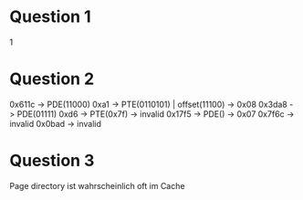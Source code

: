 # Question 1

1

# Question 2

0x611c -> PDE(11000) 0xa1 -> PTE(0110101) | offset(11100) -> 0x08
0x3da8 -> PDE(01111) 0xd6 -> PTE(0x7f) -> invalid
0x17f5 -> PDE() -> 0x07
0x7f6c -> invalid
0x0bad -> invalid

# Question 3

Page directory ist wahrscheinlich oft im Cache